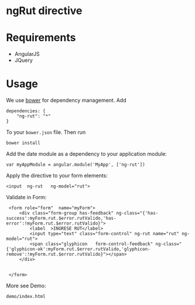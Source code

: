 # ngRut directive


# Requirements

- AngularJS
- JQuery

# Usage

We use [bower](http://twitter.github.com/bower/) for dependency management.  Add

    dependencies: {
        "ng-rut": "*"
    }

To your `bower.json` file. Then run

    bower install

Add the date module as a dependency to your application module:

    var myAppModule = angular.module('MyApp', ['ng-rut'])

Apply the directive to your form elements:


    <input  ng-rut   ng-model="rut">

Validate in Form:

     <form role="form"  name="myForm">
         <div class="form-group has-feedback" ng-class="{'has-success':myForm.rut.$error.rutValido,'has-error':!myForm.rut.$error.rutValido}">
             <label  >INGRESE RUT</label>
             <input type="text" class="form-control" ng-rut name="rut" ng-model="rut">
             <span class="glyphicon   form-control-feedback" ng-class="{'glyphicon-ok':myForm.rut.$error.rutValido,'glyphicon-remove':!myForm.rut.$error.rutValido}"></span>
         </div>


     </form>

More see Demo:

    demo/index.html

